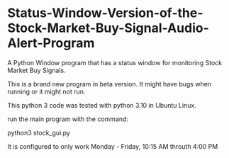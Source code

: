 # Status-Window-Version-of-the-Stock-Market-Buy-Signal-Audio-Alert-Program
A Python Window program that has a status window for monitoring Stock Market Buy Signals. 

This is a brand new program in beta version. It might have bugs when running or it might not run. 

This python 3 code was tested with python 3.10 in Ubuntu Linux. 

run the main program with the command: 

python3 stock_gui.py

It is configured to only work Monday - Friday, 10:15 AM throuth 4:00 PM 

